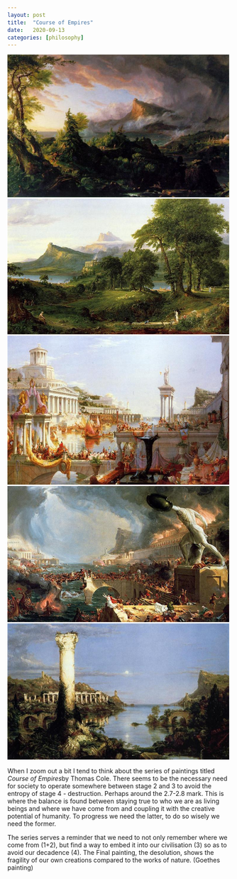 ```yaml
---
layout: post
title:  "Course of Empires"
date:   2020-09-13
categories: [philosophy]
---
```


  <div class="header-img">
    <img src="/static/img/courseofempire1.jpg" class="home-img" height="auto" width="500px">
    <img src="/static/img/courseofempire2.jpg" class="home-img" height="auto" width="500px">
    <img src="/static/img/courseofempire3.jpg" class="home-img" height="auto" width="500px">
    <img src="/static/img/courseofempire4.jpg" class="home-img" height="auto" width="500px">
    <img src="/static/img/courseofempire5.jpg" class="home-img" height="auto" width="500px">
  </div>

 <p>When I zoom out a bit I tend to think about the series of paintings titled <i>Course of Empires</i>by Thomas Cole. There seems to be the necessary need for society to operate somewhere between stage 2 and 3 to avoid the entropy of stage 4 - destruction. Perhaps around the 2.7-2.8 mark. This is where the balance is found between staying true to who we are as living beings and where we have come from and coupling it with the creative potential of humanity. To progress we need the latter, to do so wisely we need the former.  </p> 

 The series serves a reminder that we need to not only remember where we come from (1+2), but find a way to embed it into our civilisation (3) so as to avoid our decadence (4). The Final painting, the desolution, shows the fragility of our own creations compared to the works of nature. (Goethes painting)
